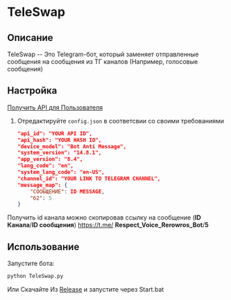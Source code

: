 # TeleSwap

## Описание
TeleSwap -- Это Telegram-бот, который заменяет отправленные сообщения на сообщения из ТГ каналов (Например, голосовые сообщения)

## Настройка
[Получить API для Пользователя](https://my.telegram.org./auth)
1. Отредактируйте `config.json` в соответсвии со своими требованиями
    ```json
    "api_id": "YOUR API ID",
    "api_hash": "YOUR HASH ID",
    "device_model": "Bot Anti Message",
    "system_version": "14.8.1",
    "app_version": "8.4",
    "lang_code": "en",
    "system_lang_code": "en-US",
    "channel_id": "YOUR LINK TO TELEGRAM CHANNEL", 
    "message_map": {  
        "СООБЩЕНИЕ": ID MESSAGE,
        "б2": 5
    }
    ```
Получить id канала можно скопировав ссылку на сообщение (**ID Канала**/**ID сообщения**)
  https://t.me/ **Respect_Voice_Rerowros_Bot**/**5**

## Использование
Запустите бота:
```bash
python TeleSwap.py
```
Или Скачайте Из [Release](URL) и запустите через Start.bat

